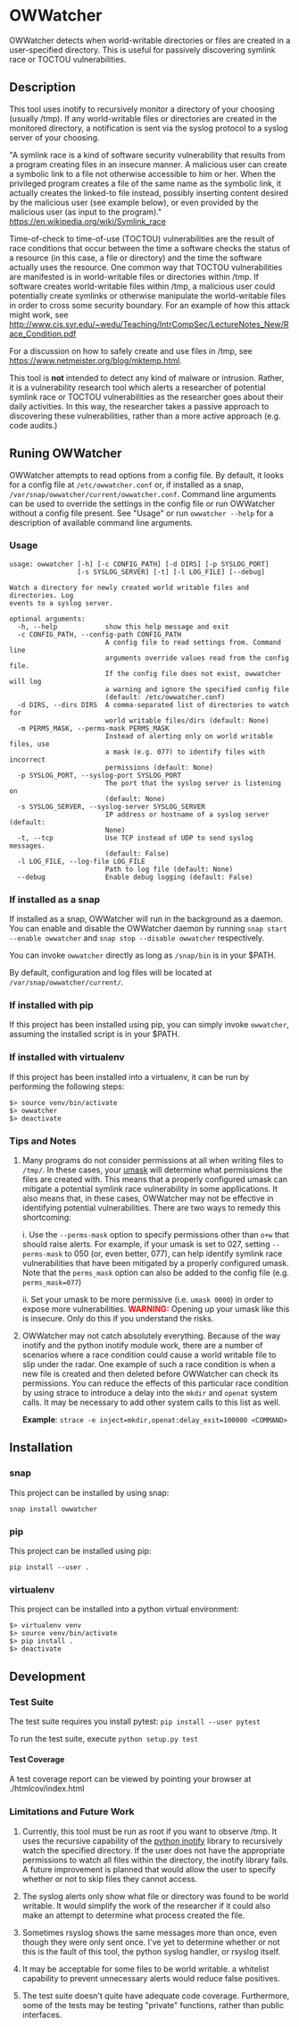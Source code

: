 # OWWatcher

OWWatcher detects when world-writable directories or files are created in a
user-specified directory. This is useful for passively discovering symlink race
or TOCTOU vulnerabilities.

## Description

This tool uses inotify to recursively monitor a directory of your choosing
(usually /tmp). If any world-writable files or directories are created in the
monitored directory, a notification is sent via the syslog protocol to a syslog
server of your choosing.

"A symlink race is a kind of software security vulnerability that results from
a program creating files in an insecure manner. A malicious user can create
a symbolic link to a file not otherwise accessible to him or her. When the
privileged program creates a file of the same name as the symbolic link, it
actually creates the linked-to file instead, possibly inserting content desired
by the malicious user (see example below), or even provided by the malicious
user (as input to the program)."
https://en.wikipedia.org/wiki/Symlink_race

Time-of-check to time-of-use (TOCTOU) vulnerabilities are the result of race
conditions that occur between the time a software checks the status of a
resource (in this case, a file or directory) and the time the software actually
uses the resource. One common way that TOCTOU vulnerabilities are manifested is
in world-writable files or directories within /tmp. If software creates
world-writable files within /tmp, a malicious user could potentially create
symlinks or otherwise manipulate the world-writable files in order to cross some
security boundary. For an example of how this attack might work, see
http://www.cis.syr.edu/~wedu/Teaching/IntrCompSec/LectureNotes_New/Race_Condition.pdf

For a discussion on how to safely create and use files in /tmp, see
https://www.netmeister.org/blog/mktemp.html.

This tool is **not** intended to detect any kind of malware or intrusion.
Rather, it is a vulnerability research tool which alerts a researcher of
potential symlink race or TOCTOU vulnerabilities as the researcher goes about
their daily activities. In this way, the researcher takes a passive approach to
discovering these vulnerabilities, rather than a more active approach (e.g.
code audits.)

## Runing OWWatcher

OWWatcher attempts to read options from a config file. By default, it looks for
a config file at `/etc/owwatcher.conf` or, if installed as a snap,
`/var/snap/owwatcher/current/owwatcher.conf`. Command line arguments can be used
to override the settings in the config file or run OWWatcher without a config
file present. See "Usage" or run `owwatcher --help` for a description of
available command line arguments.

### Usage

```
usage: owwatcher [-h] [-c CONFIG_PATH] [-d DIRS] [-p SYSLOG_PORT]
                 [-s SYSLOG_SERVER] [-t] [-l LOG_FILE] [--debug]

Watch a directory for newly created world writable files and directories. Log
events to a syslog server.

optional arguments:
  -h, --help            show this help message and exit
  -c CONFIG_PATH, --config-path CONFIG_PATH
                        A config file to read settings from. Command line
                        arguments override values read from the config file.
                        If the config file does not exist, owwatcher will log
                        a warning and ignore the specified config file
                        (default: /etc/owwatcher.conf)
  -d DIRS, --dirs DIRS  A comma-separated list of directories to watch for
                        world writable files/dirs (default: None)
  -m PERMS_MASK, --perms-mask PERMS_MASK
                        Instead of alerting only on world writable files, use
                        a mask (e.g. 077) to identify files with incorrect
                        permissions (default: None)
  -p SYSLOG_PORT, --syslog-port SYSLOG_PORT
                        The port that the syslog server is listening on
                        (default: None)
  -s SYSLOG_SERVER, --syslog-server SYSLOG_SERVER
                        IP address or hostname of a syslog server (default:
                        None)
  -t, --tcp             Use TCP instead of UDP to send syslog messages.
                        (default: False)
  -l LOG_FILE, --log-file LOG_FILE
                        Path to log file (default: None)
  --debug               Enable debug logging (default: False)
```

### If installed as a snap

If installed as a snap, OWWatcher will run in the background as a daemon. You
can enable and disable the OWWatcher daemon by running `snap start
--enable owwatcher` and `snap stop --disable owwatcher` respectively.

You can invoke `owwatcher` directly as long as `/snap/bin` is in your $PATH.

By default, configuration and log files will be located at
`/var/snap/owwatcher/current/`.

### If installed with pip

If this project has been installed using pip, you can simply invoke
`owwatcher`, assuming the installed script is in your $PATH.

### If installed with virtualenv

If this project has been installed into a virtualenv, it can be run by
performing the following steps:

```
$> source venv/bin/activate
$> owwatcher
$> deactivate
```

### Tips and Notes

1. Many programs do not consider permissions at all when writing files to
`/tmp/`. In these cases, your [umask](https://en.wikipedia.org/wiki/Umask) will
determine what permissions the files are created with. This means that a
properly configured umask can mitigate a potential symlink race vulnerability in
some appllications. It also means that, in these cases, OWWatcher may not be
effective in identifying potential vulnerabilities. There are two ways to remedy
this shortcoming:

    i. Use the `--perms-mask` option to specify permissions other than `o+w`
    that should raise alerts. For example, if your umask is set to 027, setting
    `--perms-mask` to 050 (or, even better, 077), can help identify symlink race
    vulnerabilities that have been mitigated by a properly configured umask.
	Note that the `perms_mask` option can also be added to the config file (e.g.
	`perms_mask=077`)

    ii. Set your umask to be more permissive (i.e. `umask 0000`) in order to
    expose more vulnerabilities. <span style="color:red">**WARNING:**</span>
    Opening up your umask like this is insecure. Only do this if you understand
    the risks.

1. OWWatcher may not catch absolutely everything. Because of the way inotify and
the python inotify module work, there are a number of scenarios where a race
condition could cause a world writable file to slip under the radar. One example
of such a race condition is when a new file is created and then deleted before
OWWatcher can check its permissions. You can reduce the effects of this
particular race condition by using strace to introduce a delay into the `mkdir`
and `openat` system calls. It may be necessary to add other system calls to this
list as well.

    **Example**: `strace -e inject=mkdir,openat:delay_exit=100000 <COMMAND>`

## Installation

### snap

This project can be installed by using snap:

`snap install owwatcher`

### pip

This project can be installed using pip:

`pip install --user .`

### virtualenv

This project can be installed into a python virtual environment:

```
$> virtualenv venv
$> source venv/bin/activate
$> pip install .
$> deactivate
```

## Development

### Test Suite

The test suite requires you install pytest: `pip install --user pytest`

To run the test suite, execute `python setup.py test`

#### Test Coverage

A test coverage report can be viewed by pointing your browser at
./htmlcov/index.html

### Limitations and Future Work

1. Currently, this tool must be run as root if you want to observe /tmp. It
   uses the recursive capability of the [python
   inotify](https://pypi.org/project/inotify/) library to recursively watch the
   specified directory. If the user does not have the appropriate permissions
   to watch all files within the directory, the inotify library fails. A
   future improvement is planned that would allow the user to specify whether
   or not to skip files they cannot access.

1. The syslog alerts only show what file or directory was found to be world
   writable. It would simplify the work of the researcher if it could also make
   an attempt to determine what process created the file.

1. Sometimes rsyslog shows the same messages more than once, even though they
   were only sent once. I've yet to determine whether or not this is the fault
   of this tool, the python syslog handler, or rsyslog itself.

1. It may be acceptable for some files to be world writable. a whitelist
   capability to prevent unnecessary alerts would reduce false positives.

1. The test suite doesn't quite have adequate code coverage. Furthermore, some
   of the tests may be testing "private" functions, rather than public
   interfaces.
